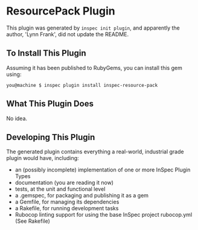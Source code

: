 # ResourcePack Plugin

This plugin was generated by `inspec init plugin`, and apparently the author, 'Lynn Frank', did not update the README.

## To Install This Plugin

Assuming it has been published to RubyGems, you can install this gem using:

```
you@machine $ inspec plugin install inspec-resource-pack
```

## What This Plugin Does

No idea.

## Developing This Plugin

The generated plugin contains everything a real-world, industrial grade plugin would have, including:

* an (possibly incomplete) implementation of one or more InSpec Plugin Types
* documentation (you are reading it now)
* tests, at the unit and functional level
* a .gemspec, for packaging and publishing it as a gem
* a Gemfile, for managing its dependencies
* a Rakefile, for running development tasks
* Rubocop linting support for using the base InSpec project rubocop.yml (See Rakefile)

